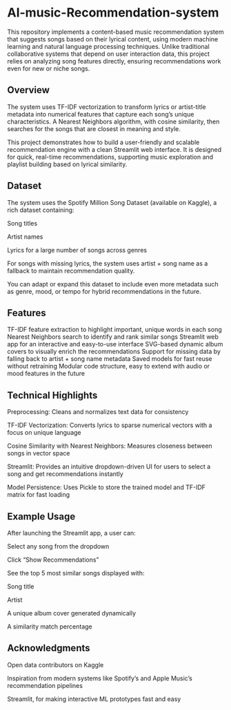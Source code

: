 # AI-music-Recommendation-system

This repository implements a content-based music recommendation system that suggests songs based on their lyrical content, using modern machine learning and natural language processing techniques. Unlike traditional collaborative systems that depend on user interaction data, this project relies on analyzing song features directly, ensuring recommendations work even for new or niche songs.

## Overview
The system uses TF-IDF vectorization to transform lyrics or artist-title metadata into numerical features that capture each song’s unique characteristics. A Nearest Neighbors algorithm, with cosine similarity, then searches for the songs that are closest in meaning and style.

This project demonstrates how to build a user-friendly and scalable recommendation engine with a clean Streamlit web interface. It is designed for quick, real-time recommendations, supporting music exploration and playlist building based on lyrical similarity.

## Dataset
The system uses the Spotify Million Song Dataset (available on Kaggle), a rich dataset containing:

Song titles

Artist names

Lyrics for a large number of songs across genres

For songs with missing lyrics, the system uses artist + song name as a fallback to maintain recommendation quality.

You can adapt or expand this dataset to include even more metadata such as genre, mood, or tempo for hybrid recommendations in the future.

## Features
TF-IDF feature extraction to highlight important, unique words in each song
Nearest Neighbors search to identify and rank similar songs
Streamlit web app for an interactive and easy-to-use interface
SVG-based dynamic album covers to visually enrich the recommendations
Support for missing data by falling back to artist + song name metadata
Saved models for fast reuse without retraining
Modular code structure, easy to extend with audio or mood features in the future

## Technical Highlights
Preprocessing: Cleans and normalizes text data for consistency

TF-IDF Vectorization: Converts lyrics to sparse numerical vectors with a focus on unique language

Cosine Similarity with Nearest Neighbors: Measures closeness between songs in vector space

Streamlit: Provides an intuitive dropdown-driven UI for users to select a song and get recommendations instantly

Model Persistence: Uses Pickle to store the trained model and TF-IDF matrix for fast loading

## Example Usage
After launching the Streamlit app, a user can:

Select any song from the dropdown

Click “Show Recommendations”

See the top 5 most similar songs displayed with:

Song title

Artist

A unique album cover generated dynamically

A similarity match percentage

## Acknowledgments
Open data contributors on Kaggle

Inspiration from modern systems like Spotify’s and Apple Music’s recommendation pipelines

Streamlit, for making interactive ML prototypes fast and easy



